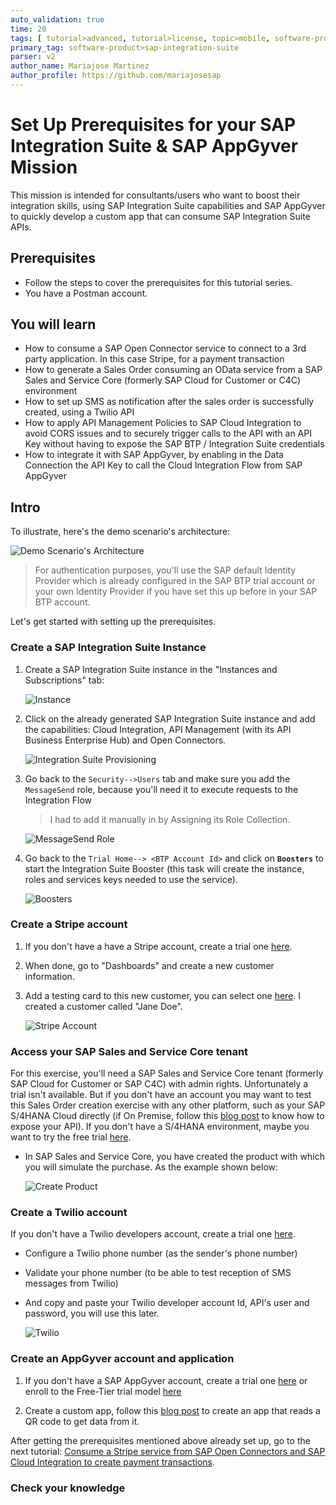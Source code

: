```yaml
---
auto_validation: true
time: 20
tags: [ tutorial>advanced, tutorial>license, topic>mobile, software-product>sap-integration-suite, software-product>cloud-integration, software-product>open-connectors, software-product>api-management, software-product>sap-appgyver, software-product>sap-business-technology-platform, tutorial>free-tier ]
primary_tag: software-product>sap-integration-suite
parser: v2
author_name: Mariajose Martinez
author_profile: https://github.com/mariajosesap
---
```

# Set Up Prerequisites for your SAP Integration Suite & SAP AppGyver Mission
<!-- description --> This mission is intended for consultants/users who want to boost their integration skills, using SAP Integration Suite capabilities and SAP AppGyver to quickly develop a custom app that can consume SAP Integration Suite APIs.

## Prerequisites

 - Follow the steps to cover the prerequisites for this tutorial series.
 - You have a Postman account.


## You will learn

  - How to consume a SAP Open Connector service to connect to a 3rd party application. In this case Stripe, for a payment transaction
  - How to generate a Sales Order consuming an OData service from a SAP Sales and Service Core (formerly SAP Cloud for Customer or C4C) environment
  - How to set up SMS as notification after the sales order is successfully created, using a Twilio API
  - How to apply API Management Policies to SAP Cloud Integration to avoid CORS issues and to securely trigger calls to the API with an API Key without having to expose the SAP BTP / Integration Suite credentials
  - How to integrate it with SAP AppGyver, by enabling in the Data Connection the API Key to call the Cloud Integration Flow from SAP AppGyver

## Intro

To illustrate, here's the demo scenario's architecture:

![Demo Scenario's Architecture](scenario.png)

>For authentication purposes, you'll use the SAP default Identity Provider which is already configured in the SAP BTP trial account or your own Identity Provider if you have set this up before in your SAP BTP account.

Let's get started with setting up the prerequisites.

### Create a SAP Integration Suite Instance

1.  Create a SAP Integration Suite instance in the "Instances and Subscriptions" tab:

    ![Instance](prerequisite.png)

2.  Click on the already generated SAP Integration Suite instance and add the capabilities: Cloud Integration, API Management (with its API Business Enterprise Hub) and Open Connectors.

    ![Integration Suite Provisioning](is_provisioning.png)

3.  Go back to the `Security-->Users` tab and make sure you add the `MessageSend` role, because you'll need it to execute requests to the Integration Flow
    >I had to add it manually in by Assigning its Role Collection.

    ![MessageSend Role](security.png)

4.  Go back to the `Trial Home--> <BTP Account Id>` and click on **`Boosters`** to start the Integration Suite Booster (this task will create the instance, roles and services keys needed to use the service).

    ![Boosters](Boosters.png)

### Create a Stripe account

1. If you don't have a have a Stripe account, create a trial one [here](https://stripe.com/docs/development).
2. When done, go to "Dashboards" and create a new customer information.
3. Add a testing card to this new customer, you can select one [here](https://stripe.com/docs/testing). I created a customer called "Jane Doe".

    ![Stripe Account](stripe.png)

### Access your SAP Sales and Service Core tenant

For this exercise, you'll need a SAP Sales and Service Core tenant (formerly SAP Cloud for Customer or SAP C4C) with admin rights. Unfortunately a trial isn't available. But if you don't have an account you may want to test this Sales Order creation exercise with any other platform, such as your SAP S/4HANA Cloud directly (if On Premise, follow this [blog post](https://blogs.sap.com/2022/05/09/create-purchase-orders-in-s-4hana-by-enabling-a-public-api-from-a-s-4hana-on-premise-system-using-sap-api-management-and-cloud-connector/) to know how to expose your API). If you don't have a  S/4HANA environment, maybe you want to try the free trial [here](https://www.sap.com/products/s4hana-erp/trial.html).

- In SAP Sales and Service Core, you have created the product with which you will simulate the purchase. As the example shown below:

     ![Create Product](c4c.png)

### Create a Twilio account

If you don't have a Twilio developers account, create a trial one [here](https://www.twilio.com/try-twilio).


- Configure a Twilio phone number (as the sender's phone number)
- Validate your phone number (to be able to test reception of SMS messages from Twilio)
- And copy and paste your Twilio developer account Id, API's user and password, you will use this later.

    ![Twilio](twilio.png)

### Create an AppGyver account and application

1. If you don't have a SAP AppGyver account, create a trial one [here](https://www.appgyver.com/) or enroll to the Free-Tier trial model [here](https://www.sap.com/products/technology-platform/trial.html)

2. Create a custom app, follow this [blog post](https://blogs.sap.com/2022/05/08/get-data-from-a-json-object-by-scanning-a-qr-code-with-sap-appgyver/) to create an app that reads a QR code to get data from it.

After getting the prerequisites mentioned above already set up, go to the next tutorial: [Consume a Stripe service from SAP Open Connectors and SAP Cloud Integration to create payment transactions](btp-integration-suite-integral-openconnectors).

### Check your knowledge